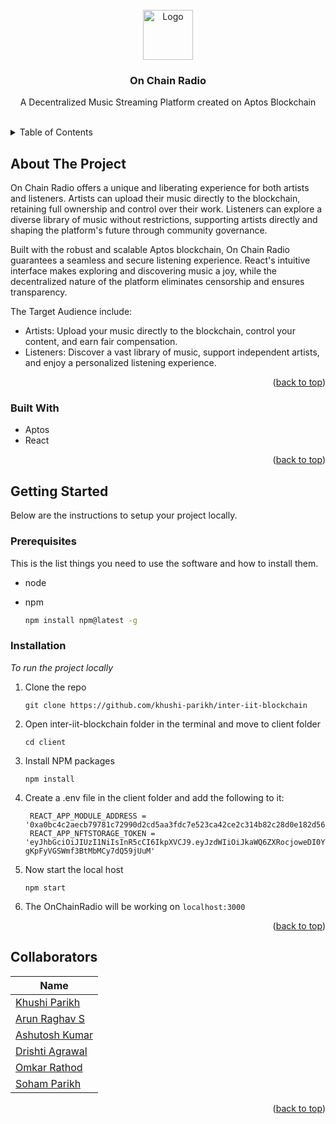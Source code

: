 <!-- Improved compatibility of back to top link: See: https://github.com/othneildrew/Best-README-Template/pull/73 -->


<!--
*** Thanks for checking out the Best-README-Template. If you have a suggestion
*** that would make this better, please fork the repo and create a pull request
*** or simply open an issue with the tag "enhancement".
*** Don't forget to give the project a star!
*** Thanks again! Now go create something AMAZING! :D
-->

<!-- PROJECT SHIELDS -->

<!--
*** I'm using markdown "reference style" links for readability.
*** Reference links are enclosed in brackets [ ] instead of parentheses ( ).
*** See the bottom of this document for the declaration of the reference variables
*** for contributors-url, forks-url, etc. This is an optional, concise syntax you may use.
*** https://www.markdownguide.org/basic-syntax/#reference-style-links
--


<!-- PROJECT LOGO -->

<br />
<div align="center">
  <a href="https://github.com/othneildrew/Best-README-Template">
    <img src="images\Aptos_Primary_WHT.png" alt="Logo" height="80">
  </a>

<h3 align="center">On Chain Radio</h3>

<p align="center">
    A Decentralized Music Streaming Platform created on Aptos Blockchain
    <br />
    <!-- <a href="https://github.com/othneildrew/Best-README-Template"><strong>Explore the docs »</strong></a> -->
    <br />
    <!-- <br /> -->
    <!-- <a href="">View Demo</a> -->
    <!-- · -->
    <!-- <a href="https://github.com/othneildrew/Best-README-Template/issues">Report Bug</a> -->
    <!-- · -->
    <!-- <a href="https://github.com/othneildrew/Best-README-Template/issues">Request Feature</a> -->
  </p>
</div>

<!-- TABLE OF CONTENTS -->

<details>
  <summary>Table of Contents</summary>
  <ol>
    <li>
      <a href="#about-the-project">About The Project</a>
      <ul>
        <li><a href="#built-with">Built With</a></li>
      </ul>
    </li>
    <li>
      <a href="#getting-started">Getting Started</a>
      <ul>
        <li><a href="#prerequisites">Prerequisites</a></li>
        <li><a href="#installation">Installation</a></li>
      </ul>
    </li>
    <li><a href="#acknowledgments">Contributors</a></li>
  </ol>
</details>

<!-- ABOUT THE PROJECT -->

## About The Project

<!-- [![Product Name Screen Shot][product-screenshot]](https://example.com) -->

On Chain Radio offers a unique and liberating experience for both artists and listeners. Artists can upload their music directly to the blockchain, retaining full ownership and control over their work. Listeners can explore a diverse library of music without restrictions, supporting artists directly and shaping the platform's future through community governance.

Built with the robust and scalable Aptos blockchain, On Chain Radio guarantees a seamless and secure listening experience. React's intuitive interface makes exploring and discovering music a joy, while the decentralized nature of the platform eliminates censorship and ensures transparency.

The Target Audience include:

* Artists: Upload your music directly to the blockchain, control your content, and earn fair compensation.
* Listeners: Discover a vast library of music, support independent artists, and enjoy a personalized listening experience.

<p align="right">(<a href="#readme-top">back to top</a>)</p>

### Built With

<!-- * [![Next][Next.js]][Next-url] -->
* Aptos
* React


<!-- * [![Vue][Vue.js]][Vue-url] -->

<!-- * [![Angular][Angular.io]][Angular-url] -->

<!-- * [![Svelte][Svelte.dev]][Svelte-url] -->

<!-- * [![Laravel][Laravel.com]][Laravel-url] -->

<!-- * [![Bootstrap][Bootstrap.com]][Bootstrap-url] -->

<!-- * [![JQuery][JQuery.com]][JQuery-url] -->

<p align="right">(<a href="#readme-top">back to top</a>)</p>

<!-- GETTING STARTED -->

## Getting Started

Below are the instructions to setup your project locally.

### Prerequisites

This is the list things you need to use the software and how to install them.

* node

* npm
  ```sh
  npm install npm@latest -g
  ```

<!-- * python

  Ensure you have Python version >= 3.9.13
  ```
  $ python3 --version
  Python 3.9.13
  ```

* aptos cli

  To download on Windows, run the following command in Powershell
  ```
  iwr "https://aptos.dev/scripts/install_cli.py" -useb | Select-Object -ExpandProperty Content | python3
  ``` -->

### Installation

_To run the project locally_

<!-- 1. Get a free API Key at [https://example.com](https://example.com) -->

1. Clone the repo
   ```
   git clone https://github.com/khushi-parikh/inter-iit-blockchain
   ```
2. Open inter-iit-blockchain folder in the terminal and move to client folder
   ```
   cd client
   ```
3. Install NPM packages
   ```
   npm install
   ```
4. Create a .env file in the client folder and add the following to it:
   ```
    REACT_APP_MODULE_ADDRESS = '0xa0bc4c2aecb79781c72990d2cd5aa3fdc7e523ca42ce2c314b82c28d0e182d56'
    REACT_APP_NFTSTORAGE_TOKEN = 'eyJhbGciOiJIUzI1NiIsInR5cCI6IkpXVCJ9.eyJzdWIiOiJkaWQ6ZXRocjoweDI0YTg0NzI5MjlhMjlmMDkzOUQwMDQxZWFBODhGRGY0ZENFMzUzMWYiLCJpc3MiOiJuZnQtc3RvcmFnZSIsImlhdCI6MTcwMDY3Mjc3OTg0MSwibmFtZSI6InRlc3QxIn0.DnTfyOIfpSr2rW-gKpFyVGSWmf3BtMbMCy7dQ59jUuM'
   ```
5. Now start the local host
   ```
   npm start
   ```
6. The OnChainRadio will be working on `localhost:3000`

<p align="right">(<a href="#readme-top">back to top</a>)</p>


<!-- CONTACT -->

## Collaborators
|Name|
|--|
|[Khushi Parikh](https://github.com/kunal-iitj)|
|[Arun Raghav S](https://github.com/Arun-Raghav-S)|
|[Ashutosh Kumar](https://github.com/a19hu)|
|[Drishti Agrawal](https://github.com/AgrawalDrishti)|
|[Omkar Rathod](https://github.com/Omkar2101)|
|[Soham Parikh](https://github.com/sohamp321)|

<p align="right">(<a href="#readme-top">back to top</a>)</p>


